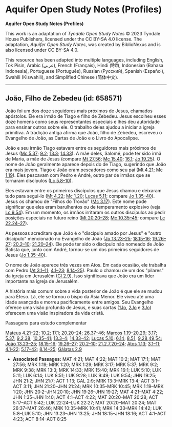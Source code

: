 # Aquifer Open Study Notes (Profiles)

**Aquifer Open Study Notes (Profiles)**

This work is an adaptation of *Tyndale Open Study Notes* © 2023 Tyndale House Publishers, licensed under the CC BY\-SA 4\.0 license. The adaptation, *Aquifer Open Study Notes*, was created by BiblioNexus and is also licensed under CC BY\-SA 4\.0\.

This resource has been adapted into multiple languages, including English, Tok Pisin, Arabic (عربي), French (Français), Hindi (हिंदी), Indonesian (Bahasa Indonesia), Portuguese (Português), Russian (Русский), Spanish (Español), Swahili (Kiswahili), and Simplified Chinese (简体中文).



--------------------------------

## João, Filho de Zebedeu (id: 658571)

João foi um dos doze seguidores mais próximos de Jesus, chamados apóstolos. Ele era irmão de Tiago e filho de Zebedeu. Jesus escolheu esses doze homens como seus representantes especiais e lhes deu autoridade para ensinar outros sobre ele. O trabalho deles ajudou a iniciar a igreja primitiva. A tradição antiga afirma que João, filho de Zebedeu, escreveu o Evangelho de João, as Cartas de João e o Livro do Apocalipse.

João e seu irmão Tiago estavam entre os seguidores mais próximos de Jesus ([Mc 5\.37](https://ref.ly/Mark5:37); [9\.2](https://ref.ly/Mark9:2); [13\.3](https://ref.ly/Mark13:3); [14\.33](https://ref.ly/Mark14:33)). A mãe deles, Salomé, pode ter sido irmã de Maria, a mãe de Jesus (compare [Mt 27\.56](https://ref.ly/Matt27:56); [Mc 15\.40](https://ref.ly/Mark15:40); [16\.1](https://ref.ly/Mark16:1); [Jo 19\.25](https://ref.ly/John19:25)). O nome de João geralmente aparece depois do de Tiago, sugerindo que João era mais jovem. Tiago e João eram pescadores como seu pai ([Mt 4\.21](https://ref.ly/Matt4:21); [Mc 1\.19](https://ref.ly/Mark1:19)). Eles pescavam com Pedro e André, outro par de irmãos que se tornaram discípulos ([Lc 5\.8–10](https://ref.ly/Luke5:8-Luke5:10)).

Eles estavam entre os primeiros discípulos que Jesus chamou e deixaram tudo para segui\-lo ([Mt 4\.22](https://ref.ly/Matt4:22); [Mc 1\.20](https://ref.ly/Mark1:20); [Lucas 5\.11](https://ref.ly/Luke5:11); compare [Jo 1\.35–40](https://ref.ly/John1:35-John1:40)). Jesus os chamou de "Filhos do Trovão" ([Mc 3\.17](https://ref.ly/Mark3:17)). Este nome pode significar que eles eram barulhentos ou de temperamento explosivo (veja [Lc 9\.54](https://ref.ly/Luke9:54)). Em um momento, os irmãos irritaram os outros discípulos ao pedir posições especiais no futuro reino ([Mt 20\.20–28](https://ref.ly/Matt20:20-Matt20:28); [Mc 10\.35–45](https://ref.ly/Mark10:35-Mark10:45); compare [Lc 22\.24–27](https://ref.ly/Luke22:24-Luke22:27)).

As pessoas acreditam que João é o "discípulo amado por Jesus" e "outro discípulo" mencionado no Evangelho de João ([Jo 13\.23–25](https://ref.ly/John13:23-John13:25); [18\.15–16](https://ref.ly/John18:15-John18:16); [19\.26–27](https://ref.ly/John19:26-John19:27); [20\.2–10](https://ref.ly/John20:2-John20:10); [21\.20–24](https://ref.ly/John21:20-John21:24)). Ele pode ter sido o discípulo não nomeado de João Batista que, junto com André, tornou\-se um dos primeiros seguidores de Jesus ([Jo 1\.35–40](https://ref.ly/John1:35-John1:40)).

O nome de João aparece três vezes em Atos. Em cada ocasião, ele trabalha com Pedro ([At 3\.1–11](https://ref.ly/Acts3:1-Acts3:11); [4\.1–23](https://ref.ly/Acts4:1-Acts4:23); [8\.14–25](https://ref.ly/Acts8:14-Acts8:25)). Paulo o chamou de um dos "pilares" da igreja em Jerusalém ([Gl 2\.9](https://ref.ly/Gal2:9)). Isso significava que João era um líder importante na igreja de Jerusalém.

A história mais comum sobre a vida posterior de João é que ele se mudou para Éfeso. Lá, ele se tornou o bispo da Ásia Menor. Ele viveu até uma idade avançada e morreu pacificamente entre amigos. Seu Evangelho oferece uma visão profunda de Jesus, e suas cartas ([1Jo](https://ref.ly/1John1:1-1John5:21), [2Jo](https://ref.ly/2John1:1-2John1:13) e [3Jo](https://ref.ly/3John1:1-3John1:14)) oferecem uma visão inspiradora da vida cristã.

Passagens para estudo complementar

[Mateus 4\.21–22](https://ref.ly/Matt4:21-Matt4:22); [10\.2](https://ref.ly/Matt10:2); [17\.1](https://ref.ly/Matt17:1); [20\.20–24](https://ref.ly/Matt20:20-Matt20:24); [26\.37–46](https://ref.ly/Matt26:37-Matt26:46); [Marcos 1\.19–20](https://ref.ly/Mark1:19-Mark1:20),[29](https://ref.ly/Mark1:29); [3\.17](https://ref.ly/Mark3:17); [5\.37](https://ref.ly/Mark5:37); [9\.2](https://ref.ly/Mark9:2),[38](https://ref.ly/Mark9:38); [10\.35–41](https://ref.ly/Mark10:35-Mark10:41); [13\.3–4](https://ref.ly/Mark13:3-Mark13:4); [14\.33–42](https://ref.ly/Mark14:33-Mark14:42); [Lucas 5\.10](https://ref.ly/Luke5:10); [6\.14](https://ref.ly/Luke6:14); [8\.51](https://ref.ly/Luke8:51); [9\.28](https://ref.ly/Luke9:28),[49](https://ref.ly/Luke9:49),[54](https://ref.ly/Luke9:54); [João 13\.23–25](https://ref.ly/John13:23-John13:25); [18\.15–16](https://ref.ly/John18:15-John18:16); [19\.26–27](https://ref.ly/John19:26-John19:27); [20\.2–10](https://ref.ly/John20:2-John20:10); [21\.2](https://ref.ly/John21:2),[7](https://ref.ly/John21:7),[20–24](https://ref.ly/John21:20-John21:24); [Atos 1\.13](https://ref.ly/Acts1:13); [3\.1–11](https://ref.ly/Acts3:1-Acts3:11); [4\.1–22](https://ref.ly/Acts4:1-Acts4:22); [5\.17–42](https://ref.ly/Acts5:17-Acts5:42); [8\.14–25](https://ref.ly/Acts8:14-Acts8:25); [Gálatas 2\.9](https://ref.ly/Gal2:9)

* **Associated Passages:** MAT 4:21; MAT 4:22; MAT 10:2; MAT 17:1; MAT 27:56; MRK 1:19; MRK 1:20; MRK 1:29; MRK 3:17; MRK 5:37; MRK 9:2; MRK 9:38; MRK 13:3; MRK 14:33; MRK 15:40; MRK 16:1; LUK 5:10; LUK 5:11; LUK 6:14; LUK 8:51; LUK 9:28; LUK 9:49; LUK 9:54; JHN 19:25; JHN 21:2; JHN 21:7; ACT 1:13; GAL 2:9; MRK 13:3–MRK 13:4; ACT 3:1–ACT 3:11; JHN 21:20–JHN 21:24; MRK 10:35–MRK 10:45; MRK 1:19–MRK 1:20; JHN 20:2–JHN 20:10; JHN 19:26–JHN 19:27; MAT 4:21–MAT 4:22; JHN 1:35–JHN 1:40; ACT 4:1–ACT 4:22; MAT 20:20–MAT 20:28; ACT 5:17–ACT 5:42; LUK 22:24–LUK 22:27; MAT 20:20–MAT 20:24; MAT 26:37–MAT 26:46; MRK 10:35–MRK 10:41; MRK 14:33–MRK 14:42; LUK 5:8–LUK 5:10; JHN 13:23–JHN 13:25; JHN 18:15–JHN 18:16; ACT 4:1–ACT 4:23; ACT 8:14–ACT 8:25

